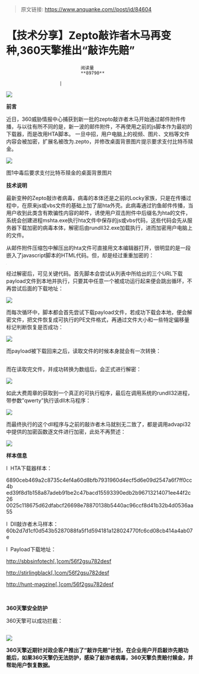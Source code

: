 > 原文链接: https://www.anquanke.com//post/id/84604 


# 【技术分享】Zepto敲诈者木马再变种,360天擎推出“敲诈先赔”


                                阅读量   
                                **89790**
                            
                        |
                        
                                                                                    



**[![](https://p4.ssl.qhimg.com/t01863e606d261d284d.png)](https://p4.ssl.qhimg.com/t01863e606d261d284d.png)**

**前言**

近日，360威胁情报中心捕获到新一批的zepto敲诈者木马开始通过邮件附件传播，与以往有所不同的是，新一波的邮件附件，不再使用之前的js脚本作为最初的下载器，而是改用HTA脚本。 一旦中招，用户电脑上的视频、图片、文档等文件内容会被加密，扩展名被改为.zepto，并修改桌面背景图片提示要求支付比特币赎金。

[![](https://p5.ssl.qhimg.com/t01e26f642adc548a2e.png)](https://p5.ssl.qhimg.com/t01e26f642adc548a2e.png)

图1中毒后要求支付比特币赎金的桌面背景图片

**技术说明**

最新变种的Zepto敲诈者病毒，病毒的本体还是之前的Locky家族，只是在传播过程中，在原来js或vbs文件的基础上加了层hta外壳。此病毒通过钓鱼邮件传播，当用户收到此类含有欺骗性内容的邮件，诱使用户双击附件中后缀名为hta的文件，系统会创建进程mshta.exe执行hta文件中保存的js或vbs代码，这些代码会先从服务器下载加密的病毒本体，解密后由rundll32.exe加载执行，进而加密用户电脑上的文件。

从邮件附件压缩包中解压出的hta文件可直接用文本编辑器打开，很明显的是一段嵌入了javascript脚本的HTML代码。但，却是经过重重加密的：

[![](data:image/png;base64,iVBORw0KGgoAAAANSUhEUgAAAAEAAAABCAYAAAAfFcSJAAAAAXNSR0IArs4c6QAAAARnQU1BAACxjwv8YQUAAAAJcEhZcwAADsQAAA7EAZUrDhsAAAANSURBVBhXYzh8+PB/AAffA0nNPuCLAAAAAElFTkSuQmCC)](https://p2.ssl.qhimg.com/t01fd3ef0b9dacad221.png)

经过解密后，可见关键代码。首先脚本会尝试从列表中所给出的三个URL下载payload文件到本地并执行，只要其中任意一个被成功运行起来便会跳出循环，不再尝试后面的下载地址：

[![](https://p2.ssl.qhimg.com/t016811d7f15329f42e.png)](https://p2.ssl.qhimg.com/t016811d7f15329f42e.png)

而每次循环中，脚本都会首先尝试下载payload文件，若成功下载会本地，便会解密文件，把文件恢复成可执行的PE文件格式，再通过文件大小和一些特定偏移量标记判断恢复是否成功：

[![](https://p5.ssl.qhimg.com/t01e2fd8527151a67f8.png)](https://p5.ssl.qhimg.com/t01e2fd8527151a67f8.png)

而payload被下载回来之后，读取文件的时候本身就会有一次转换：

[![](data:image/png;base64,iVBORw0KGgoAAAANSUhEUgAAAAEAAAABCAYAAAAfFcSJAAAAAXNSR0IArs4c6QAAAARnQU1BAACxjwv8YQUAAAAJcEhZcwAADsQAAA7EAZUrDhsAAAANSURBVBhXYzh8+PB/AAffA0nNPuCLAAAAAElFTkSuQmCC)](https://p1.ssl.qhimg.com/t01447b6caec7ac6bf7.png)

而在读取完文件，并成功转换为数组后，会正式进行解密：

[![](https://p0.ssl.qhimg.com/t01abf75e5d50cbc90f.png)](https://p0.ssl.qhimg.com/t01abf75e5d50cbc90f.png)

如此大费周章的获取到一个真正的可执行程序，最后在调用系统的rundll32进程，带参数”qwerty”执行该dll木马程序：

[![](https://p1.ssl.qhimg.com/t015c9decdf14603cce.png)](https://p1.ssl.qhimg.com/t015c9decdf14603cce.png)

而最终执行的这个dll程序与之前的敲诈者木马就别无二致了，都是调用advapi32中提供的加密函数逐文件进行加密，此处不再赘述：

[![](https://p2.ssl.qhimg.com/t0150270afef8514c74.png)](https://p2.ssl.qhimg.com/t0150270afef8514c74.png)

**样本信息**

l  HTA下载器样本：

 6890ceb469a2c8735c4ef4a60d8bfb7931960d4ecf5d6e09d2547a6f7ff0cc4b<br> ed39f8d1b158a87adeb91be2c47bacd15593390edb2b96713214071ee44f2c26<br> 0025c118675d62dfabcf26698e78870138b5440ac96ccf8d41b32b4d0536aa55

l  Dll敲诈者木马样本：<br> 60b2d7d1cf0d543b5287088fa5f1d594181a128024770fc6cd08cb414a4ab07e

l  Payload下载地址：

[http://sbbsinfotech[.]com/56f2gsu782desf](http://sbbsinfotech%5B.%5Dcom/56f2gsu782desf)

 [http://stirlingblack[.]com/56f2gsu782desf](http://stirlingblack%5B.%5Dcom/56f2gsu782desf)

 [http://hunt-magzine[.]com/56f2gsu782desf](http://hunt-magzine%5B.%5Dcom/56f2gsu782desf)

<br>

**360天擎安全防护**

360天擎可以成功拦截：

[![](data:image/png;base64,iVBORw0KGgoAAAANSUhEUgAAAAEAAAABCAYAAAAfFcSJAAAAAXNSR0IArs4c6QAAAARnQU1BAACxjwv8YQUAAAAJcEhZcwAADsQAAA7EAZUrDhsAAAANSURBVBhXYzh8+PB/AAffA0nNPuCLAAAAAElFTkSuQmCC)](https://p4.ssl.qhimg.com/t018e95e3662b4c0a7d.png)

[![](https://p0.ssl.qhimg.com/t01ae68b101ade246b9.png)](https://p0.ssl.qhimg.com/t01ae68b101ade246b9.png)

**360天擎近期针对政企客户推出了“敲诈先赔”计划，在企业用户开启敲诈先赔功能后，如果360天擎仍无法防护，感染了敲诈者病毒，360天擎负责赔付赎金，并帮助用户恢复数据。**
